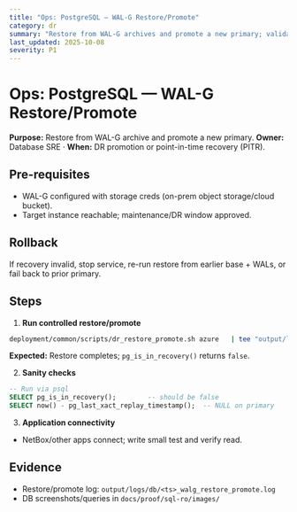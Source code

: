 ```yaml
---
title: "Ops: PostgreSQL — WAL-G Restore/Promote"
category: dr
summary: "Restore from WAL-G archives and promote a new primary; validate application writes."
last_updated: 2025-10-08
severity: P1
---
```


# Ops: PostgreSQL — WAL-G Restore/Promote

**Purpose:** Restore from WAL-G archive and promote a new primary.
**Owner:** Database SRE · **When:** DR promotion or point-in-time recovery (PITR).

## Pre-requisites
- WAL-G configured with storage creds (on-prem object storage/cloud bucket).
- Target instance reachable; maintenance/DR window approved.

## Rollback
If recovery invalid, stop service, re-run restore from earlier base + WALs, or fail back to prior primary.

## Steps

1) **Run controlled restore/promote**
```bash
deployment/common/scripts/dr_restore_promote.sh azure   | tee "output/logs/db/$(date -Iseconds)_walg_restore_promote.log"
```
**Expected:** Restore completes; `pg_is_in_recovery()` returns `false`.

2) **Sanity checks**
```sql
-- Run via psql
SELECT pg_is_in_recovery();        -- should be false
SELECT now() - pg_last_xact_replay_timestamp();  -- NULL on primary
```

3) **Application connectivity**
- NetBox/other apps connect; write small test and verify read.

## Evidence
- Restore/promote log: `output/logs/db/<ts>_walg_restore_promote.log`
- DB screenshots/queries in `docs/proof/sql-ro/images/`
